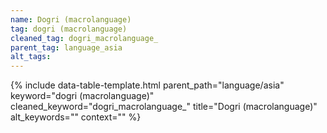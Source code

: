 ```yaml
---
name: Dogri (macrolanguage)
tag: dogri (macrolanguage)
cleaned_tag: dogri_macrolanguage_
parent_tag: language_asia
alt_tags: 
---
```


{% include data-table-template.html 
  parent_path="language/asia" 
  keyword="dogri (macrolanguage)" 
  cleaned_keyword="dogri_macrolanguage_" 
  title="Dogri (macrolanguage)"
  alt_keywords=""
  context=""
%}

